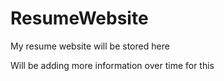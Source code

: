 # ResumeWebsite
My resume website will be stored here

Will be adding more information over time for this
